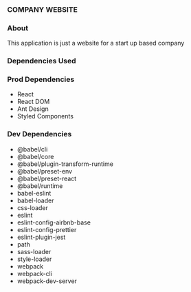 ### COMPANY WEBSITE

### About

This application is just a website for a start up based company

### Dependencies Used

### Prod Dependencies

- React
- React DOM
- Ant Design
- Styled Components

### Dev Dependencies

- @babel/cli
- @babel/core
- @babel/plugin-transform-runtime
- @babel/preset-env
- @babel/preset-react
- @babel/runtime
- babel-eslint
- babel-loader
- css-loader
- eslint
- eslint-config-airbnb-base
- eslint-config-prettier
- eslint-plugin-jest
- path
- sass-loader
- style-loader
- webpack
- webpack-cli
- webpack-dev-server
